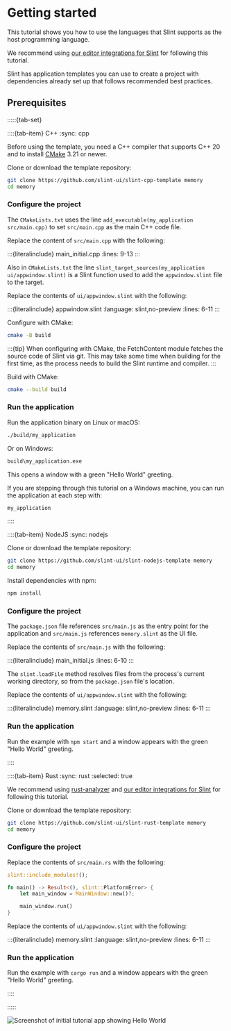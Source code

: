 <!-- Copyright © SixtyFPS GmbH <info@slint.dev> ; SPDX-License-Identifier: MIT -->

# Getting started

This tutorial shows you how to use the languages that Slint supports as the host programming language.

We recommend using [our editor integrations for Slint](https://github.com/slint-ui/slint/tree/master/editors) for following this tutorial.

Slint has application templates you can use to create a project with dependencies already set up that follows recommended best practices.

## Prerequisites

:::::{tab-set}

::::{tab-item} C++
:sync: cpp

Before using the template, you need a C++ compiler that supports C++ 20 and to install [CMake](https://cmake.org/download/) 3.21 or newer.

Clone or download the template repository:

```sh
git clone https://github.com/slint-ui/slint-cpp-template memory
cd memory
```

### Configure the project

The `CMakeLists.txt` uses the line `add_executable(my_application src/main.cpp)` to set `src/main.cpp` as the main C++ code file.

Replace the content of `src/main.cpp` with the following:

:::{literalinclude} main_initial.cpp
:lines: 9-13
:::

Also in `CMakeLists.txt` the line
`slint_target_sources(my_application ui/appwindow.slint)` is a Slint function used to
add the `appwindow.slint` file to the target.

Replace the contents of `ui/appwindow.slint` with the following:

:::{literalinclude} appwindow.slint
:language: slint,no-preview
:lines: 6-11
:::

Configure with CMake:

```sh
cmake -B build
```

:::{tip}
When configuring with CMake, the FetchContent module fetches the source code of Slint via git.
This may take some time when building for the first time, as the process needs to build
the Slint runtime and compiler.
:::

Build with CMake:

```sh
cmake --build build
```

### Run the application

Run the application binary on Linux or macOS:

```sh
./build/my_application
```

Or on Windows:

```sh
build\my_application.exe
```

This opens a window with a green "Hello World" greeting.

If you are stepping through this tutorial on a Windows machine, you can run the application at each step with:

```sh
my_application
```

::::

::::{tab-item} NodeJS
:sync: nodejs

Clone or download the template repository:

```sh
git clone https://github.com/slint-ui/slint-nodejs-template memory
cd memory
```

Install dependencies with npm:

```sh
npm install
```

### Configure the project

The `package.json` file references `src/main.js` as the entry point for the application and `src/main.js` references `memory.slint` as the UI file.

Replace the contents of `src/main.js` with the following:

:::{literalinclude} main_initial.js
:lines: 6-10
:::

The `slint.loadFile` method resolves files from the process's current working directory, so from the `package.json` file's location.

Replace the contents of `ui/appwindow.slint` with the following:

:::{literalinclude} memory.slint
:language: slint,no-preview
:lines: 6-11
:::

### Run the application

Run the example with `npm start` and a window appears with the green "Hello World" greeting.

::::

::::{tab-item} Rust
:sync: rust
:selected: true

We recommend using [rust-analyzer](https://rust-analyzer.github.io) and [our editor integrations for Slint](https://github.com/slint-ui/slint/tree/master/editors) for following this tutorial.

Clone or download the template repository:

```sh
git clone https://github.com/slint-ui/slint-rust-template memory
cd memory
```

### Configure the project

Replace the contents of `src/main.rs` with the following:

```rust
slint::include_modules!();

fn main() -> Result<(), slint::PlatformError> {
    let main_window = MainWindow::new()?;

    main_window.run()
}
```

Replace the contents of `ui/appwindow.slint` with the following:

:::{literalinclude} memory.slint
:language: slint,no-preview
:lines: 6-11
:::

### Run the application

Run the example with `cargo run` and a window appears with the green "Hello World" greeting.

::::

:::::

![Screenshot of initial tutorial app showing Hello World](https://slint.dev/blog/memory-game-tutorial/getting-started.png "Hello World")

